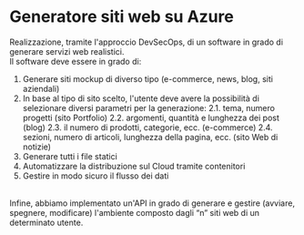 # Generatore siti web su Azure
Realizzazione, tramite l'approccio DevSecOps, di un software in grado di generare servizi web realistici.<br>
Il software deve essere in grado di:
1. Generare siti mockup di diverso tipo (e-commerce, news, blog, siti aziendali)
2. In base al tipo di sito scelto, l'utente deve avere la possibilità di selezionare diversi parametri per la generazione:
2.1. tema, numero progetti (sito Portfolio)
2.2. argomenti, quantità e lunghezza dei post (blog)
2.3. il numero di prodotti, categorie, ecc. (e-commerce)
2.4. sezioni, numero di articoli, lunghezza della pagina, ecc. (sito Web di notizie)
3. Generare tutti i file statici
4. Automatizzare la distribuzione sul Cloud tramite contenitori
5. Gestire in modo sicuro il flusso dei dati
<br>
Infine, abbiamo implementato un'API in grado di generare e gestire (avviare, spegnere, modificare) l'ambiente composto dagli “n” siti web di un determinato utente.
